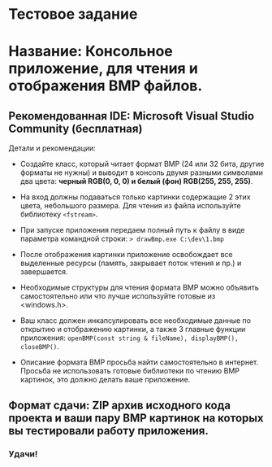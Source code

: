 # Тестовое задание

# Название: Консольное приложение, для чтения и отображения BMP файлов.

## Рекомендованная IDE: Microsoft Visual Studio Community (бесплатная)

Детали и рекомендации: 
- Создайте класс, который читает формат BMP (24 или 32 бита, другие форматы не нужны) и выводит в консоль двумя разными символами два цвета: **черный RGB(0, 0, 0) и белый (фон) RGB(255, 255, 255)**. 
- На вход должны подаваться только картинки содержащие 2 этих цвета, небольшого размера. Для чтения из файла используйте библиотеку `<fstream>`. 
- При запуске приложения передаем полный путь к файлу в виде параметра командной строки:
`> drawBmp.exe C:\dev\1.bmp`

- После отображения картинки приложение освобождает все выделенные ресурсы (память, закрывает поток чтения и пр.) и завершается.
-  Необходимые структуры для чтения формата BMP можно объявить самостоятельно или что лучше используйте готовые из <windows.h>.
- Ваш класс должен инкапсулировать все необходимые данные по открытию и отображению картинки, а также 3 главные функции приложения: `openBMP(const string & fileName), displayBMP(), closeBMP()`. 
- Описание формата BMP просьба найти самостоятельно в интернет. Просьба не использовать готовые библиотеки по чтению BMP картинок, это должно делать ваше приложение.

## Формат сдачи: ZIP архив исходного кода проекта и ваши пару BMP картинок на которых вы тестировали работу приложения.

### Удачи!